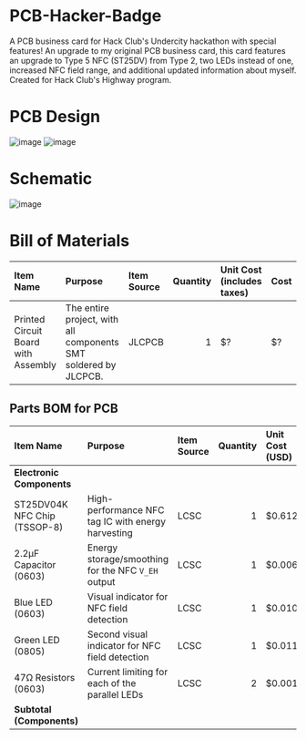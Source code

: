 # PCB-Hacker-Badge
A PCB business card for Hack Club's Undercity hackathon with special features! An upgrade to my original PCB business card, this card features an upgrade to Type 5 NFC (ST25DV) from Type 2, two LEDs instead of one, increased NFC field range, and additional updated information about myself. Created for Hack Club's Highway program.

# PCB Design

![image](https://github.com/user-attachments/assets/2f004adb-f444-4433-b7b7-bb08bc498c3e)
![image](https://github.com/user-attachments/assets/8a2e0afc-7687-4536-8749-3673af76db83)

# Schematic

![image](https://github.com/user-attachments/assets/77e37ce8-a9fd-4dcb-b06c-814c41355bb3)

# Bill of Materials

| Item Name                                | Purpose                                                  | Item Source | Quantity | Unit Cost (includes taxes) | Cost    |
|:-----------------------------------------|:----------------------------------------------------------|:------------|---------:|:----------------------------|:--------|
| Printed Circuit Board with Assembly      | The entire project, with all components SMT soldered by JLCPCB.        | JLCPCB      |        1 | $?                      | $?   |

## Parts BOM for PCB

| Item Name | Purpose | Item Source | Quantity | Unit Cost (USD) | Cost (USD) |
| :--- | :--- | :--- | ---:| :--- | ---:|
| **Electronic Components** | | | | | |
| ST25DV04K NFC Chip (TSSOP-8) | High-performance NFC tag IC with energy harvesting | LCSC | 1 | $0.612 | $0.612 |
| 2.2µF Capacitor (0603) | Energy storage/smoothing for the NFC `V_EH` output | LCSC | 1 | $0.006 | $0.006 |
| Blue LED (0603) | Visual indicator for NFC field detection | LCSC | 1 | $0.010 | $0.010 |
| Green LED (0805) | Second visual indicator for NFC field detection | LCSC | 1 | $0.011 | $0.011 |
| 47Ω Resistors (0603) | Current limiting for each of the parallel LEDs | LCSC | 2 | $0.001 | $0.002 |
| **Subtotal (Components)** | | | | | **$0.641** |
